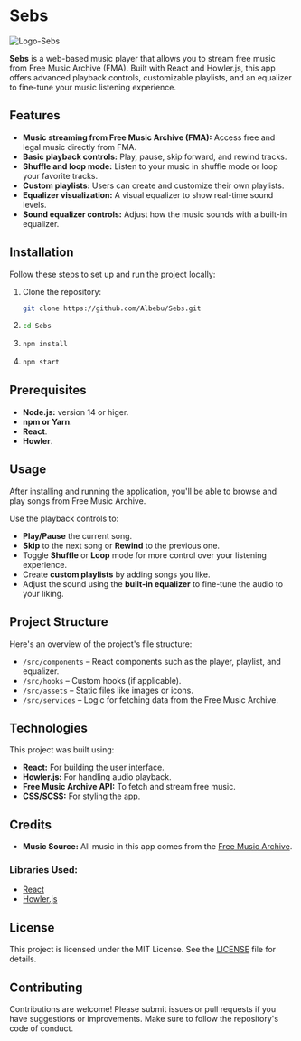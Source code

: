 # Sebs

![Logo-Sebs](https://github.com/user-attachments/assets/7b2864f2-3e3c-43da-8d75-51692ffe6e84)

**Sebs** is a web-based music player that allows you to stream free music from Free Music Archive (FMA). Built with React and Howler.js, this app offers advanced playback controls, customizable playlists, and an equalizer to fine-tune your music listening experience.

## Features

- **Music streaming from Free Music Archive (FMA):** Access free and legal music directly from FMA.
- **Basic playback controls:** Play, pause, skip forward, and rewind tracks.
- **Shuffle and loop mode:** Listen to your music in shuffle mode or loop your favorite tracks.
- **Custom playlists:** Users can create and customize their own playlists.
- **Equalizer visualization:** A visual equalizer to show real-time sound levels.
- **Sound equalizer controls:** Adjust how the music sounds with a built-in equalizer.

## Installation

Follow these steps to set up and run the project locally:

1. Clone the repository:
   ```bash
   git clone https://github.com/Albebu/Sebs.git
2. ```bash
   cd Sebs
3. ```bash
   npm install
4. ```bash
   npm start
## Prerequisites
- **Node.js:** version 14 or higer.
- **npm or Yarn**.
- **React**.
- **Howler**.

## Usage

After installing and running the application, you'll be able to browse and play songs from Free Music Archive.

Use the playback controls to:

- **Play/Pause** the current song.
- **Skip** to the next song or **Rewind** to the previous one.
- Toggle **Shuffle** or **Loop** mode for more control over your listening experience.
- Create **custom playlists** by adding songs you like.
- Adjust the sound using the **built-in equalizer** to fine-tune the audio to your liking.

## Project Structure

Here's an overview of the project's file structure:

- `/src/components` – React components such as the player, playlist, and equalizer.
- `/src/hooks` – Custom hooks (if applicable).
- `/src/assets` – Static files like images or icons.
- `/src/services` – Logic for fetching data from the Free Music Archive.

## Technologies

This project was built using:

- **React:** For building the user interface.
- **Howler.js:** For handling audio playback.
- **Free Music Archive API:** To fetch and stream free music.
- **CSS/SCSS:** For styling the app.

## Credits

- **Music Source:** All music in this app comes from the [Free Music Archive](https://freemusicarchive.org/).

### Libraries Used:

- [React](https://reactjs.org/)
- [Howler.js](https://howlerjs.com/)

## License

This project is licensed under the MIT License. See the [LICENSE](LICENSE) file for details.

## Contributing

Contributions are welcome! Please submit issues or pull requests if you have suggestions or improvements. Make sure to follow the repository's code of conduct.
